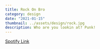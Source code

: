 ```yaml
---
title: Rock On Bro
category: design
date: "2021-01-15"
thumbnail: ../assets/design/rock.jpg
description: Who are you lookin at? Punk!
---
```


<a href = "https://open.spotify.com/playlist/0YEICRcJAANqyGFZtAspHz?si=951062b0bbe14a32" target="_blank" class = "err">Spotify Link</a>
